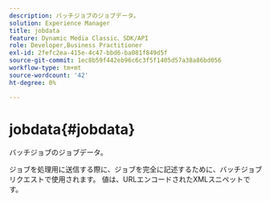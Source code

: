 ```yaml
---
description: バッチジョブのジョブデータ。
solution: Experience Manager
title: jobdata
feature: Dynamic Media Classic、SDK/API
role: Developer,Business Practitioner
exl-id: 2fefc2ea-415e-4c47-bbd6-ba081f849d5f
source-git-commit: 1ec8b59f442eb96c6c3f5f1405d57a38a86bd056
workflow-type: tm+mt
source-wordcount: '42'
ht-degree: 0%

---
```


# jobdata{#jobdata}

バッチジョブのジョブデータ。

ジョブを処理用に送信する際に、ジョブを完全に記述するために、バッチジョブリクエストで使用されます。 値は、URLエンコードされたXMLスニペットです。
